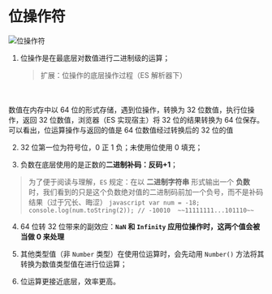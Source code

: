 # 位操作符

![位操作符][1]

1. 位操作是在最底层对数值进行二进制级的运算；
    > 扩展：位操作的底层操作过程（ES 解析器下）
<br>
<br>
数值在内存中以 64 位的形式存储，遇到位操作，转换为 32 位数值，执行位操作，返回 32 位数值，浏览器（ES 实现宿主）将 32 位的结果转换为 64 位保存。
<br>
可以看出，位运算操作与返回的值是 64 位数值经过转换后的 32 位的值

2. 32 位第一位为符号位，0 正 1 负；未使用位使用 0 填充；

3. 负数在底层使用的是正数的**二进制补码：反码+1**；
> 为了便于阅读与理解，`ES` 规定：在以 **二进制字符串** 形式输出一个 **负数** 时，我们看到的只是这个负数绝对值的二进制码前加一个负号，而不是补码结果（过于冗长、晦涩）
    ```javascript
    var num = -18;
    console.log(num.toString(2)); // -10010  ~~11111111...101110~~
    ```

4. 64 位转 32 位带来的副效应：**`NaN` 和 `Infinity` 应用位操作时，这两个值会被当做 0 来处理**

5. 其他类型值（非 `Number` 类型）在使用位运算时，会先动用 `Number()` 方法将其转换为数值类型值在进行位运算；

6. 位运算更接近底层，效率更高。

[1]: http://static.zybuluo.com/yangfch3/ycydo70u9lncu1nrkf7buejb/2016-02-06_111034.jpg


